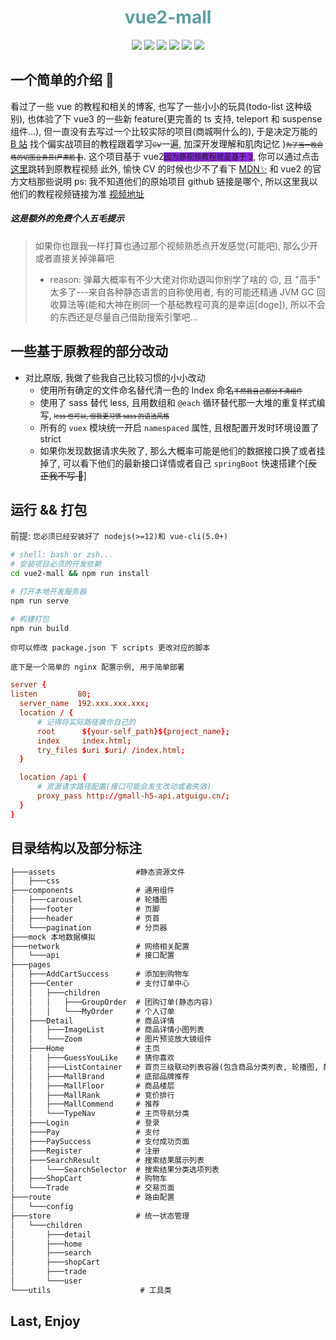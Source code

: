 <h1 style="text-align: center; color: cadetblue;">vue2-mall</h1>

<div align="center">
	<img src="https://img.shields.io/badge/vue-2.6.14-green" />
	<img src="https://img.shields.io/badge/vue--cli-5.0x-orange" />
	<img src="https://img.shields.io/badge/sass-1.52.1-pink" />
	<img src="https://img.shields.io/badge/nprogress-0.2-lightgrey" />
	<img src="https://img.shields.io/badge/and%20more-...-yellowgreen" />
	<img src="https://img.shields.io/badge/license-MIT-blue" />
</div>

## 一个简单的介绍 👋

看过了一些 vue 的教程和相关的博客, 也写了一些小小的玩具(todo-list 这种级别), 也体验了下 vue3 的一些新 feature(更完善的 ts 支持, teleport 和 suspense 组件...), 但一直没有去写过一个比较实际的项目(商城啊什么的), 于是决定万能的 [B 站](https://www.bilibili.com) 找个偏实战项目的教程跟着学习<span style="text-decoration: line-through; font-size: 10px;">CV</span>一遍, 加深开发理解和肌肉记忆 )<span style="text-decoration: line-through; font-size: 10px;">为了当一枚合格的切图业务员(严肃脸 🥲)</span>.
这个项目基于 vue2<span style="font-size: 12px; background-color: blueviolet;">因为原视频教程就是基于 2</span>, 你可以通过点击[这里](https://www.bilibili.com/video/BV1Vf4y1T7bw?share_source=copy_web)跳转到原教程视频
此外, 愉快 CV 的时候也少不了看下 [MDN✨](https://developer.mozilla.org/) 和 vue2 的官方文档那些说明
ps: 我不知道他们的原始项目 github 链接是哪个, 所以这里我以他们的教程视频链接为准
[视频地址](https://www.bilibili.com/video/BV1Vf4y1T7bw?share_source=copy_web)

##### 这是额外的免费个人五毛提示

> 如果你也跟我一样打算也通过那个视频熟悉点开发感觉(可能吧), 那么少开或者直接关掉弹幕吧
>
> - reason: 弹幕大概率有不少大佬对你劝退叫你别学了啥的 🙃, 且 "高手" 太多了---来自各种静态语言的自称使用者, 有的可能还精通 JVM GC 回收算法等(能和大神在刷同一个基础教程可真的是幸运[doge]), 所以不会的东西还是尽量自己借助搜索引擎吧...

## 一些基于原教程的部分改动

- 对比原版, 我做了些我自己比较习惯的小小改动
  - 使用所有确定的文件命名替代清一色的 Index 命名<span style="text-decoration: line-through; font-size: 10px;">不然我自己都分不清组件</span>
  - 使用了 sass 替代 less, 且用数组和 `@each` 循环替代那一大堆的重复样式编写, <span style="text-decoration: line-through; font-size: 10px;">less 也可以, 但我更习惯 sass 的语法风格</span>
  - 所有的 `vuex` 模块统一开启 `namespaced` 属性, 且根配置开发时环境设置了 strict
  - 如果你发现数据请求失败了, 那么大概率可能是他们的数据接口换了或者挂掉了, 可以看下他们的最新接口详情或者自己 `springBoot` 快速搭建个[~~反正我不写 🥲~~]

## 运行 && 打包

前提: `您必须已经安装好了 nodejs(>=12)和 vue-cli(5.0+)`

```sh
# shell: bash or zsh...
# 安装项目必须的开发依赖
cd vue2-mall && npm run install

# 打开本地开发服务器
npm run serve

# 构建打包
npm run build
```

`你可以修改 package.json 下 scripts 更改对应的脚本`

`底下是一个简单的 nginx 配置示例, 用于简单部署`

```conf
server {
listen         80;
  server_name  192.xxx.xxx.xxx;
  location / {
      # 记得将实际路径换你自己的
      root      ${your-self_path}${project_name};
      index     index.html;
      try_files $uri $uri/ /index.html;
  }

  location /api {
      # 资源请求路径配置(接口可能会发生改动或者失效)
      proxy_pass http://gmall-h5-api.atguigu.cn/;
  }
}
```

## 目录结构以及部分标注

```txt
├───assets                  #静态资源文件
│   ├───css
├───components              # 通用组件
│   ├───carousel            # 轮播图
│   ├───footer              # 页脚
│   ├───header              # 页首
│   └───pagination          # 分页器
├───mock 本地数据模拟
├───network                 # 网络相关配置
│   └───api                 # 接口配置
├───pages
│   ├───AddCartSuccess      # 添加到购物车
│   ├───Center              # 支付订单中心
│   │   ├───children
│   │   │   ├───GroupOrder  # 团购订单(静态内容)
│   │   │   └───MyOrder     # 个人订单
│   ├───Detail              # 商品详情
│   │   ├───ImageList       # 商品详情小图列表
│   │   └───Zoom            # 图片预览放大镜组件
│   ├───Home                # 主页
│   │   ├───GuessYouLike    # 猜你喜欢
│   │   ├───ListContainer   # 首页三级联动列表容器(包含商品分类列表, 轮播图, 静态内容导航)
│   │   ├───MallBrand       # 底部品牌推荐
│   │   ├───MallFloor       # 商品楼层
│   │   ├───MallRank        # 竞价排行
│   │   ├───MallCommend     # 推荐
│   │   └───TypeNav         # 主页导航分类
│   ├───Login               # 登录
│   ├───Pay                 # 支付
│   ├───PaySuccess          # 支付成功页面
│   ├───Register            # 注册
│   ├───SearchResult        # 搜索结果展示列表
│   │   └───SearchSelector  # 搜索结果分类选项列表
│   ├───ShopCart            # 购物车
│   └───Trade               # 交易页面
├───route                   # 路由配置
│   └───config
├───store                   # 统一状态管理
│   └───children
│       ├───detail
│       ├───home
│       ├───search
│       ├───shopCart
│       ├───trade
│       └───user
└───utils                    # 工具类
```

## Last, Enjoy
